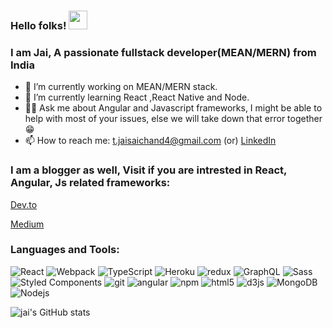 ### Hello folks! <img src="https://raw.githubusercontent.com/MartinHeinz/MartinHeinz/master/wave.gif" height="30px" width="30px"> 
<h3 >I am Jai, A passionate fullstack developer(MEAN/MERN) from India</h3>

- 🔭 I’m currently working on MEAN/MERN stack.
- 🌱 I’m currently learning React ,React Native and Node.
- 👨‍💻 Ask me about Angular and Javascript frameworks, I might be able to help with most of your issues, else we will take down that error together 😁
- 📫 How to reach me: t.jaisaichand4@gmail.com (or) <a href="https://www.linkedin.com/in/jai-sai-chand-405aa41b2" target="blank">LinkedIn</a> 

<h3 align="left">I am a blogger as well, Visit if you are intrested in React, Angular, Js related frameworks:</h3>
<p align="left">
<a href="https://dev.to/jaisaichand" target="blank"> Dev.to</a> 

</p>

<p align="left">

  <a href="https://medium.com/@jaisaichand" target="blank">Medium</a>
</p>

<h3 align="left">Languages and Tools:</h3>
<p>
  <img alt="React" src="https://img.shields.io/badge/-React-45b8d8?style=flat-square&logo=react&logoColor=white" />
  <img alt="Webpack" src="https://img.shields.io/badge/-Webpack-8DD6F9?style=flat-square&logo=webpack&logoColor=white" /> 
  <img alt="TypeScript" src="https://img.shields.io/badge/-TypeScript-007ACC?style=flat-square&logo=typescript&logoColor=white" />
  <img alt="Heroku" src="https://img.shields.io/badge/-Heroku-430098?style=flat-square&logo=heroku&logoColor=white" />
  <img alt="redux" src="https://img.shields.io/badge/-Redux-764ABC?style=flat-square&logo=redux&logoColor=white" />
  <img alt="GraphQL" src="https://img.shields.io/badge/-GraphQL-E10098?style=flat-square&logo=graphql&logoColor=white" />
  <img alt="Sass" src="https://img.shields.io/badge/-Sass-CC6699?style=flat-square&logo=sass&logoColor=white" />
  <img alt="Styled Components" src="https://img.shields.io/badge/-Styled_Components-db7092?style=flat-square&logo=styled-components&logoColor=white" />
  <img alt="git" src="https://img.shields.io/badge/-Git-F05032?style=flat-square&logo=git&logoColor=white" />
  <img alt="angular" src="https://img.shields.io/badge/-Angular-DD0031?style=flat-square&logo=angular&logoColor=white" />
  <img alt="npm" src="https://img.shields.io/badge/-NPM-CB3837?style=flat-square&logo=npm&logoColor=white" />
  <img alt="html5" src="https://img.shields.io/badge/-HTML5-E34F26?style=flat-square&logo=html5&logoColor=white" />
  <img alt="d3js" src="https://img.shields.io/badge/-D3.js-F9A03C?style=flat-square&logo=d3.js&logoColor=white" />
  <img alt="MongoDB" src="https://img.shields.io/badge/-MongoDB-13aa52?style=flat-square&logo=mongodb&logoColor=white" />
  <img alt="Nodejs" src="https://img.shields.io/badge/-Nodejs-43853d?style=flat-square&logo=Node.js&logoColor=white" />
</p>


![jai's GitHub stats](https://github-readme-stats.vercel.app/api?username=jaisaichand&count_private=true&show_icons=true&hide=contribs)


